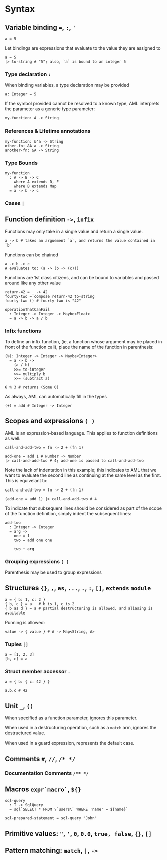 # Syntax

## Variable binding `=`, `:`, `'`

```aml
a = 5
```

Let bindings are expressions that evaluate to the value they are assigned to

```aml
a = 5
|> to-string # "5"; also, `a` is bound to an integer 5
```

### Type declaration `:`

When binding variables, a type declaration may be provided

```aml
a: Integer = 5
```

If the symbol provided cannot be resolved to a known type, AML interprets the
parameter as a generic type parameter:

```aml
my-function: A -> String
```

### References & Lifetime annotations

```aml
my-function: &'a -> String
other-fn: &A'a -> String
another-fn: &A -> String
```

### Type Bounds

```aml
my-function
  : A -> B -> C
    where A extends D, E
    where B extends Map
  = a -> b -> c
```

### Cases `|`

## Function definition `->`, `infix`

Functions may only take in a single value and return a single value.

```aml
a -> b # takes an arguement `a`, and returns the value contained in `b`
```

Functions can be chained

```aml
a -> b -> c
# evaluates to: (a -> (b -> (c)))
```

Functions are 1st class citizens, and can be bound to variables and passed
around like any other value

```aml
return-42 = _ -> 42
fourty-two = compose return-42 to-string
fourty-two () # fourty-two is "42"

operationThatCanFail
  : Integer -> Integer -> Maybe<Float>
  = a -> b -> a / b
```

### Infix functions

To define an infix function, (ie, a function whose argument may be placed in
front of the function call), place the name of the function in parenthesis:

```aml
(%): Integer -> Integer -> Maybe<Integer>
  = a -> b ->
    (a / b)
    >>= to-integer
    >>= multiply b
    >>= (subtract a)

6 % 3 # returns (Some 0)
```

As always, AML can automatically fill in the types

```aml
(+) = add # Integer -> Integer
```

## Scopes and expressions `( )`

AML is an expression-based language.
This applies to function definitions as well:

```aml
call-and-add-two = fn -> 2 + (fn 1)

add-one = add 1 # Number -> Number
|> call-and-add-two # 4; add-one is passed to call-and-add-two
```

Note the lack of indentation in this example; this indicates to AML that we
want to evaluate the second line as continuing at the same level as the first.
This is equivelant to:

```aml
call-and-add-two = fn -> 2 + (fn 1)

(add-one = add 1) |> call-and-add-two # 4
```

To indicate that subsequent lines should be considered as part of the scope of
the function definition, simply indent the subsequent lines:

```aml
add-two
  : Integer -> Integer
  = arg ->
    one = 1
    two = add one one

    two + arg
```

### Grouping expressions `( )`

Parenthesis may be used to group expressions

## Structures `{}`, `,`, `as`, `...`, `.`, `:`, `[]`, `extends` `module`

```aml
a = { b: 1, c: 2 }
{ b, c } = a   # b is 1, c is 2
{ b as d } = a # partial destructuring is allowed, and aliasing is available
```

Punning is allowed:

```aml
value -> { value } # A -> Map<String, A>
```

### Tuples `[]`

```aml
a = [1, 2, 3]
[b, c] = a
```

### Struct member accessor `.`

```aml
a = { b: { c: 42 } }

a.b.c # 42
```

## Unit `_`, `()`

When specified as a function parameter, ignores this parameter.

When used in a destructuring operation, such as a `match` arm, ignores the
destructured value.

When used in a guard expression, represents the default case.

## Comments `#`, `//`, `/* */`

### Documentation Comments `/** */`

## Macros `` expr`macro` ``, `${}`

```aml
sql-query
  : T -> SqlQuery
  = sql`SELECT * FROM \`users\` WHERE 'name' = ${name}`

sql-prepared-statement = sql-query "John"
```

## Primitive values: `"`, `'`, `0`, `0.0`, `true, false`, `{}`, `[]`

## Pattern matching: `match`, `|`, `->`
